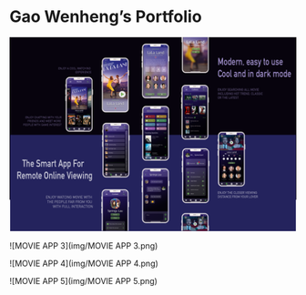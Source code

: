 # Gao Wenheng’s Portfolio

<img src="img/MOVIE APP 1.png" alt="MOVIE APP 1, " style="zoom:100%;" />

![MOVIE APP 3](img/MOVIE APP 3.png)

![MOVIE APP 4](img/MOVIE APP 4.png)

![MOVIE APP 5](img/MOVIE APP 5.png)
